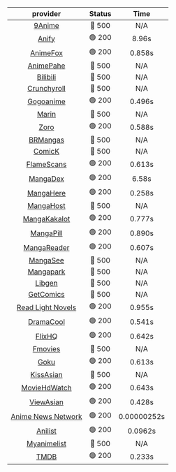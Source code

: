 | **provider** | **Status** | **Time** |
|:--------:|:------:|:----:|
| [9Anime](https://9anime.pl) | 🔴 500 | N/A |
|  [Anify](https://api.anify.tv)  | 🟢 200 | 8.96s |
|  [AnimeFox](https://animefox.tv)  | 🟢 200 | 0.858s |
| [AnimePahe](https://animepahe.com) | 🔴 500 | N/A |
| [Bilibili](https://bilibili.tv) | 🔴 500 | N/A |
| [Crunchyroll](https://cronchy.consumet.stream) | 🔴 500 | N/A |
|  [Gogoanime](https://gogoanime3.net)  | 🟢 200 | 0.496s |
| [Marin](https://marin.moe) | 🔴 500 | N/A |
|  [Zoro](https://aniwatch.to)  | 🟢 200 | 0.588s |
| [BRMangas](https://www.brmangas.net) | 🔴 500 | N/A |
| [ComicK](https://comick.app) | 🔴 500 | N/A |
|  [FlameScans](https://flamescans.org/)  | 🟢 200 | 0.613s |
|  [MangaDex](https://mangadex.org)  | 🟢 200 | 6.58s |
|  [MangaHere](http://www.mangahere.cc)  | 🟢 200 | 0.258s |
| [MangaHost](https://mangahosted.com) | 🔴 500 | N/A |
|  [MangaKakalot](https://mangakakalot.com)  | 🟢 200 | 0.777s |
|  [MangaPill](https://mangapill.com)  | 🟢 200 | 0.890s |
|  [MangaReader](https://mangareader.to)  | 🟢 200 | 0.607s |
| [MangaSee](https://mangasee123.com) | 🔴 500 | N/A |
| [Mangapark](https://v2.mangapark.net) | 🔴 500 | N/A |
| [Libgen](http://libgen) | 🔴 500 | N/A |
| [GetComics](https://getcomics.info/) | 🔴 500 | N/A |
|  [Read Light Novels](https://readlightnovels.net)  | 🟢 200 | 0.955s |
|  [DramaCool](https://dramacool.hr)  | 🟢 200 | 0.541s |
|  [FlixHQ](https://flixhq.to)  | 🟢 200 | 0.642s |
| [Fmovies](https://fmovies.to) | 🔴 500 | N/A |
|  [Goku](https://goku.sx)  | 🟢 200 | 0.613s |
| [KissAsian](https://kissasian.mx) | 🔴 500 | N/A |
|  [MovieHdWatch](https://movieshd.watch)  | 🟢 200 | 0.643s |
|  [ViewAsian](https://viewasian.co)  | 🟢 200 | 0.428s |
|  [Anime News Network](https://www.animenewsnetwork.com)  | 🟢 200 | 0.00000252s |
|  [Anilist](https://anilist.co)  | 🟢 200 | 0.0962s |
| [Myanimelist](https://myanimelist.net/) | 🔴 500 | N/A |
|  [TMDB](https://www.themoviedb.org)  | 🟢 200 | 0.233s |
